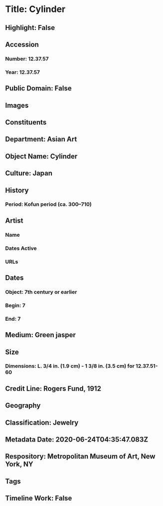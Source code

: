 # Title: Cylinder
## Highlight: False
## Accession
### Number: 12.37.57
### Year: 12.37.57
## Public Domain: False
## Images
## Constituents
## Department: Asian Art
## Object Name: Cylinder
## Culture: Japan
## History
### Period: Kofun period (ca. 300–710)
## Artist
### Name
### Dates Active
### URLs
## Dates
### Object: 7th century or earlier
### Begin: 7
### End: 7
## Medium: Green jasper
## Size
### Dimensions: L. 3/4 in. (1.9 cm) - 1 3/8 in. (3.5 cm) for 12.37.51-60
## Credit Line: Rogers Fund, 1912
## Geography
## Classification: Jewelry
## Metadata Date: 2020-06-24T04:35:47.083Z
## Respository: Metropolitan Museum of Art, New York, NY
## Tags
## Timeline Work: False
